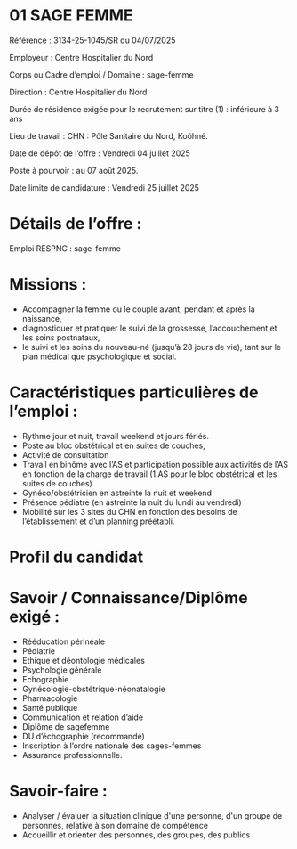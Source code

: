 
# 01 SAGE FEMME

Référence : 3134-25-1045/SR du 04/07/2025

Employeur : Centre Hospitalier du Nord

Corps ou Cadre d’emploi / Domaine : sage-femme

Direction : Centre Hospitalier du Nord

Durée de résidence exigée pour le recrutement sur titre (1) : inférieure à 3 ans

Lieu de travail : CHN : Pôle Sanitaire du Nord, Koôhné.

Date de dépôt de l’offre : Vendredi 04 juillet 2025

Poste à pourvoir : au 07 août 2025.

Date limite de candidature : Vendredi 25 juillet 2025

# Détails de l’offre :

Emploi RESPNC : sage-femme

# Missions :

- Accompagner la femme ou le couple avant, pendant et après la naissance,
- diagnostiquer et pratiquer le suivi de la grossesse, l’accouchement et les soins postnataux,
- le suivi et les soins du nouveau-né (jusqu’à 28 jours de vie), tant sur le plan médical que psychologique et social.

# Caractéristiques particulières de l’emploi :

- Rythme jour et nuit, travail weekend et jours fériés.
- Poste au bloc obstétrical et en suites de couches,
- Activité de consultation
- Travail en binôme avec l’AS et participation possible aux activités de l’AS en fonction de la charge de travail (1 AS pour le bloc obstétrical et les suites de couches)
- Gynéco/obstétricien en astreinte la nuit et weekend
- Présence pédiatre (en astreinte la nuit du lundi au vendredi)
- Mobilité sur les 3 sites du CHN en fonction des besoins de l’établissement et d’un planning préétabli.

# Profil du candidat

# Savoir / Connaissance/Diplôme exigé :

- Rééducation périnéale
- Pédiatrie
- Ethique et déontologie médicales
- Psychologie générale
- Echographie
- Gynécologie-obstétrique-néonatalogie
- Pharmacologie
- Santé publique
- Communication et relation d’aide
- Diplôme de sagefemme
- DU d’échographie (recommandé)
- Inscription à l’ordre nationale des sages-femmes
- Assurance professionnelle.

# Savoir-faire :

- Analyser / évaluer la situation clinique d'une personne, d'un groupe de personnes, relative à son domaine de compétence
- Accueillir et orienter des personnes, des groupes, des publics

